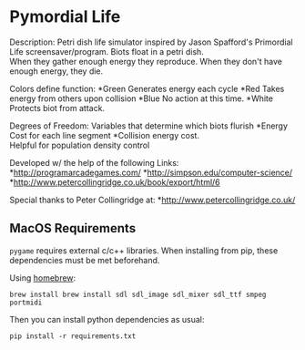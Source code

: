 Pymordial Life
==============
Description: Petri dish life simulator inspired by Jason Spafford's 
   Primordial Life screensaver/program.  Biots float in a petri dish.  
   When they gather enough energy they reproduce.
   When they don't have enough energy, they die.
   
Colors define function:
  *Green Generates energy each cycle
  *Red   Takes energy from others upon collision
  *Blue  No action at this time.
  *White Protects biot from attack.

Degrees of Freedom: Variables that determine which biots flurish
   *Energy Cost for each line segment
   *Collision energy cost.  
      Helpful for population density control
   
Developed w/ the help of the following Links: 
   *http://programarcadegames.com/
   *http://simpson.edu/computer-science/
   *http://www.petercollingridge.co.uk/book/export/html/6

Special thanks to Peter Collingridge at:
   *http://www.petercollingridge.co.uk/

MacOS Requirements
------------------

`pygame` requires external c/c++ libraries. When installing from pip, these dependencies must be met beforehand.

Using [homebrew](https://brew.sh):

`brew install brew install sdl sdl_image sdl_mixer sdl_ttf smpeg portmidi`

Then you can install python dependencies as usual:

`pip install -r requirements.txt`
